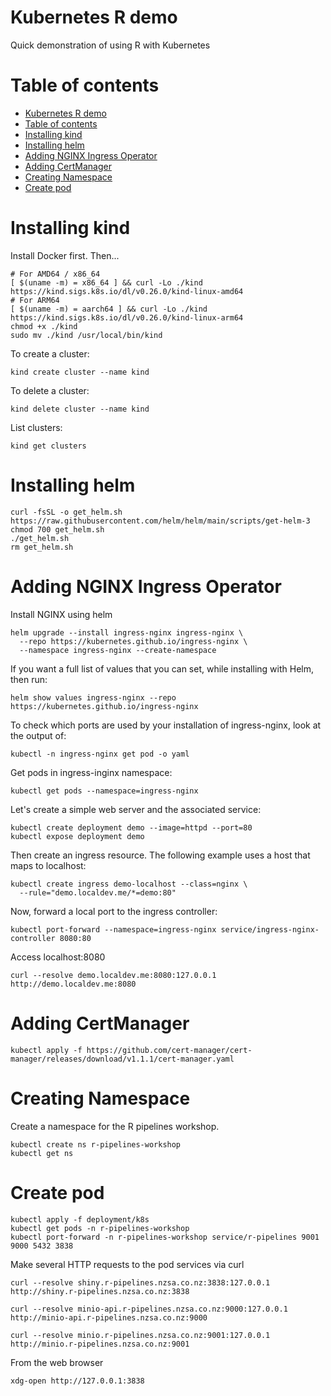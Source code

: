# Kubernetes R demo

Quick demonstration of using R with Kubernetes

# Table of contents

- [Kubernetes R demo](#kubernetes-r-demo)
- [Table of contents](#table-of-contents)
- [Installing kind](#installing-kind)
- [Installing helm](#installing-helm)
- [Adding NGINX Ingress Operator](#adding-nginx-ingress-operator)
- [Adding CertManager](#adding-certmanager)
- [Creating Namespace](#creating-namespace)
- [Create pod](#create-pod)

# Installing kind

Install Docker first. Then...

```
# For AMD64 / x86_64
[ $(uname -m) = x86_64 ] && curl -Lo ./kind https://kind.sigs.k8s.io/dl/v0.26.0/kind-linux-amd64
# For ARM64
[ $(uname -m) = aarch64 ] && curl -Lo ./kind https://kind.sigs.k8s.io/dl/v0.26.0/kind-linux-arm64
chmod +x ./kind
sudo mv ./kind /usr/local/bin/kind
```

To create a cluster:

```
kind create cluster --name kind
```

To delete a cluster:

```
kind delete cluster --name kind
```

List clusters:

```
kind get clusters
```

# Installing helm

```
curl -fsSL -o get_helm.sh https://raw.githubusercontent.com/helm/helm/main/scripts/get-helm-3
chmod 700 get_helm.sh
./get_helm.sh
rm get_helm.sh
```

# Adding NGINX Ingress Operator

Install NGINX using helm

```
helm upgrade --install ingress-nginx ingress-nginx \
  --repo https://kubernetes.github.io/ingress-nginx \
  --namespace ingress-nginx --create-namespace
```

If you want a full list of values that you can set, while installing with Helm, then run:

```
helm show values ingress-nginx --repo https://kubernetes.github.io/ingress-nginx
```

To check which ports are used by your installation of ingress-nginx, look at the output of:

```
kubectl -n ingress-nginx get pod -o yaml
```

Get pods in ingress-inginx namespace:

```
kubectl get pods --namespace=ingress-nginx
```

Let's create a simple web server and the associated service:

```
kubectl create deployment demo --image=httpd --port=80
kubectl expose deployment demo
```

Then create an ingress resource. The following example uses a host that maps to localhost:

```
kubectl create ingress demo-localhost --class=nginx \
  --rule="demo.localdev.me/*=demo:80"
```

Now, forward a local port to the ingress controller:

```
kubectl port-forward --namespace=ingress-nginx service/ingress-nginx-controller 8080:80
```

Access localhost:8080

```
curl --resolve demo.localdev.me:8080:127.0.0.1 http://demo.localdev.me:8080
```

# Adding CertManager

```
kubectl apply -f https://github.com/cert-manager/cert-manager/releases/download/v1.1.1/cert-manager.yaml
```

# Creating Namespace

Create a namespace for the R pipelines workshop.

```
kubectl create ns r-pipelines-workshop
kubectl get ns
```

# Create pod

```
kubectl apply -f deployment/k8s
kubectl get pods -n r-pipelines-workshop
kubectl port-forward -n r-pipelines-workshop service/r-pipelines 9001 9000 5432 3838
```

Make several HTTP requests to the pod services via curl

```
curl --resolve shiny.r-pipelines.nzsa.co.nz:3838:127.0.0.1 http://shiny.r-pipelines.nzsa.co.nz:3838

curl --resolve minio-api.r-pipelines.nzsa.co.nz:9000:127.0.0.1 http://minio-api.r-pipelines.nzsa.co.nz:9000

curl --resolve minio.r-pipelines.nzsa.co.nz:9001:127.0.0.1 http://minio.r-pipelines.nzsa.co.nz:9001
```

From the web browser

```
xdg-open http://127.0.0.1:3838
```
